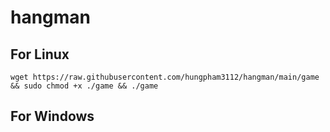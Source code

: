 # hangman

## For Linux

```
wget https://raw.githubusercontent.com/hungpham3112/hangman/main/game && sudo chmod +x ./game && ./game
```

## For Windows

```

```
